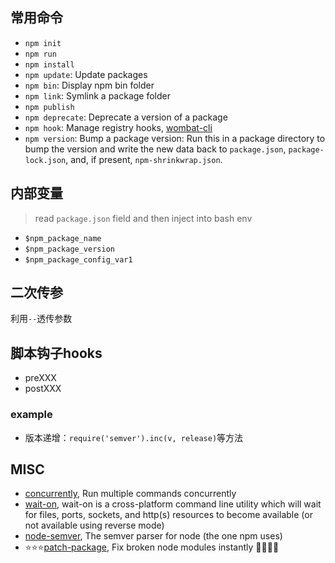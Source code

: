 ## 常用命令

- `npm init`
- `npm run`
- `npm install`
- `npm update`: Update packages
- `npm bin`: Display npm bin folder
- `npm link`: Symlink a package folder
- `npm publish`
- `npm deprecate`: Deprecate a version of a package
- `npm hook`: Manage registry hooks, [wombat-cli](https://github.com/npm/wombat-cli)
- `npm version`: Bump a package version: Run this in a package directory to bump the version and write the new data back to `package.json`, `package-lock.json`, and, if present, `npm-shrinkwrap.json`.

## 内部变量

> read `package.json` field and then inject into bash env

- `$npm_package_name`
- `$npm_package_version`
- `$npm_package_config_var1`

## 二次传参

利用`--`透传参数

## 脚本钩子hooks
- preXXX
- postXXX

### example
- 版本递增：`require('semver').inc(v, release)`等方法

## MISC
- [concurrently](https://github.com/open-cli-tools/concurrently), Run multiple commands concurrently
- [wait-on](https://github.com/jeffbski/wait-on), wait-on is a cross-platform command line utility which will wait for files, ports, sockets, and http(s) resources to become available (or not available using reverse mode)
- [node-semver](https://github.com/npm/node-semver), The semver parser for node (the one npm uses)
- ⭐⭐⭐[patch-package](https://github.com/ds300/patch-package), Fix broken node modules instantly 🏃🏽‍♀️💨